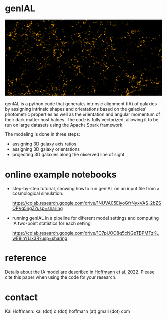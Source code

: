# genIAL

![distribution of simulated galaxies with shapes and alignment](gal_dist.png)

genIAL is a python code that generates intrinsic alignment (IA) of galaxies by assigning intrinsic shapes and orientations based on the galaxies' photometric properties as well as the orientation and angular momentum of their dark matter host haloes. The code is fully vectorized, allowing it to be run on large datasets using the Apache Spark framework.

The modeling is done in three steps:

- assigning 3D galaxy axis ratios
- assigning 3D galaxy orientations
- projecting 3D galaxies along the observed line of sight


# online example notebooks
- step-by-step tutorial, showing how to run genIAL on an input file from a cosmological simulation:

  https://colab.research.google.com/drive/1NUVA05EiyoGfrNyxVAS_2bZSOPVq5ngZ?usp=sharing

- running genIAL in a pipeline for different model settings and computing IA two-point statistics for each setting

  https://colab.research.google.com/drive/1C7pUOO8q5cNGpTBPMTzKLwE8InYLix3R?usp=sharing

# reference
Details about the IA model are described in [Hoffmann et al. 2022](https://arxiv.org/abs/2206.14219).
Please cite this paper when using the code for your research.

# contact
Kai Hoffmann: kai (dot) d (dot) hoffmann (at) gmail (dot) com
